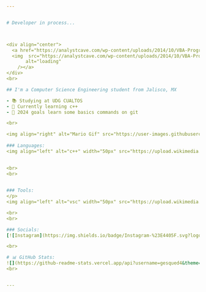 ```yaml
---


# Developer in process...



<div align="center">
  <a href="https://analystcave.com/wp-content/uploads/2014/10/VBA-Progress-Bar.gif">
  <img  src="https://analystcave.com/wp-content/uploads/2014/10/VBA-Progress-Bar.gif"
       alt="loading" 
    /></a>
</div>
<br>

## I'm a Computer Science Engineering student from Jalisco, MX

- 📚 Studying at UDG CUALTOS
- 👾 Currently learning c++
- 📔 2024 goals learn some basics commands on git

<br>

<img align="right" alt="Mario Gif" src="https://user-images.githubusercontent.com/74038190/225813708-98b745f2-7d22-48cf-9150-083f1b00d6c9.gif" width="600" />
  
### Languages:
<img align="left" alt="c++" width="50px" src="https://upload.wikimedia.org/wikipedia/commons/thumb/1/18/ISO_C%2B%2B_Logo.svg/1822px-ISO_C%2B%2B_Logo.svg.png" />  

  
<br> 
<br>
 

### Tools:  
</p>
<img align="left" alt="vsc" width="50px" src="https://upload.wikimedia.org/wikipedia/commons/thumb/9/9a/Visual_Studio_Code_1.35_icon.svg/2048px-Visual_Studio_Code_1.35_icon.svg.png" /> 

<br>
<br>

### Socials:
[![Instagram](https://img.shields.io/badge/Instagram-%23E4405F.svg?logo=Instagram&logoColor=white)](https://instagram.com/gerardo_esqued4) 

<br>

# 📊 GitHub Stats:
![](https://github-readme-stats.vercel.app/api?username=gesqued4&theme=dark&hide_border=false&include_all_commits=true&count_private=false)<br/>
<br>


---
```


<!-- Profe si lee esto pongame 10 -->

